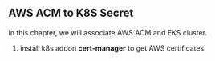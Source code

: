 ## AWS ACM to K8S Secret

In this chapter, we will associate AWS ACM and EKS cluster.

1. install k8s addon **cert-manager** to get AWS certificates.